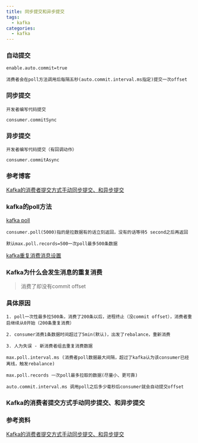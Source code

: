 ```yaml
---
title: 同步提交和异步提交
tags:
  - kafka
categories:
  - kafka
---
```


### 自动提交

```
enable.auto.commit=true

消费者会在poll方法调用后每隔五秒(auto.commit.interval.ms指定)提交一次offset
```

### 同步提交

```
开发者编写代码提交

consumer.commitSync
```

### 异步提交

```
开发者编写代码提交（有回调动作）

consumer.commitAsync
```



### 参考博客

[Kafka的消费者提交方式手动同步提交、和异步提交](http://t.zoukankan.com/biehongli-p-14105658.html)


### kafka的poll方法

[kafka poll](https://blog.csdn.net/qq_55548053/article/details/114055254)

```
consumer.poll(5000)指的是拉数据有的话立刻返回，没有的话等待5 second之后再返回

默认max.poll.records=500一次poll最多500条数据
```

[kafka重复消费消息设置](https://www.csdn.net/tags/MtjaEgysNTc2NjEtYmxvZwO0O0OO0O0O.html)

### Kafka为什么会发生消息的重复消费

> 消费了却没有commit offset


### 具体原因

```
1. poll一次性最多拉500条，消费了200条以后，进程终止（没commit offset），消费者重启继续从0开始（200条重复消费）

2. consumer消费1条数据时间超过了5min(默认)，出发了rebalance，重新消费

3. 人为失误 - 新消费者组去重复消费数据
```

```
max.poll.interval.ms (消费者poll数据最大间隔，超过了kafka认为该consumer已经离线，触发rebalance)

max.poll.records 一次poll最多拉取的数据(尽量小、更可靠)

auto.commit.interval.ms 调用poll之后多少毫秒后consumer就会自动提交offset
```


### Kafka的消费者提交方式手动同步提交、和异步提交

### 参考资料

[Kafka的消费者提交方式手动同步提交、和异步提交](https://cloud.tencent.com/developer/article/1772208)